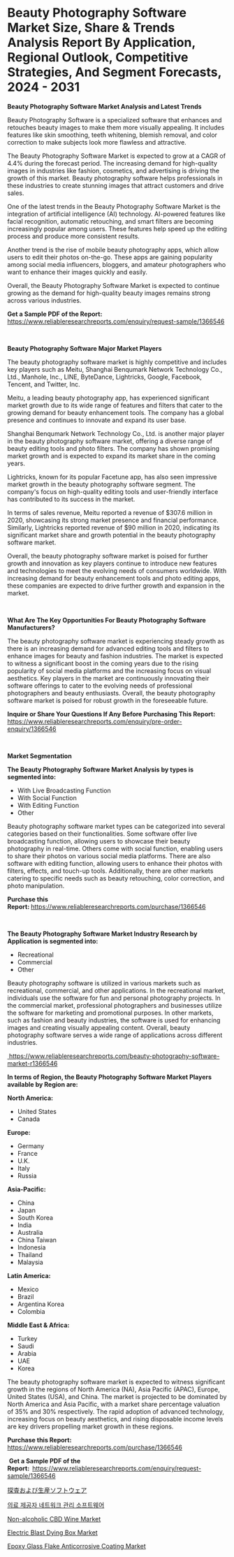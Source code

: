 <p><h1>Beauty Photography Software Market Size, Share & Trends Analysis Report By Application, Regional Outlook, Competitive Strategies, And Segment Forecasts, 2024 - 2031</h1></p><p><strong>Beauty Photography Software Market Analysis and Latest Trends</strong></p>
<p><p>Beauty Photography Software is a specialized software that enhances and retouches beauty images to make them more visually appealing. It includes features like skin smoothing, teeth whitening, blemish removal, and color correction to make subjects look more flawless and attractive.</p><p>The Beauty Photography Software Market is expected to grow at a CAGR of 4.4% during the forecast period. The increasing demand for high-quality images in industries like fashion, cosmetics, and advertising is driving the growth of this market. Beauty photography software helps professionals in these industries to create stunning images that attract customers and drive sales.</p><p>One of the latest trends in the Beauty Photography Software Market is the integration of artificial intelligence (AI) technology. AI-powered features like facial recognition, automatic retouching, and smart filters are becoming increasingly popular among users. These features help speed up the editing process and produce more consistent results.</p><p>Another trend is the rise of mobile beauty photography apps, which allow users to edit their photos on-the-go. These apps are gaining popularity among social media influencers, bloggers, and amateur photographers who want to enhance their images quickly and easily.</p><p>Overall, the Beauty Photography Software Market is expected to continue growing as the demand for high-quality beauty images remains strong across various industries.</p></p>
<p><strong>Get a Sample PDF of the Report:&nbsp;</strong> <a href="https://www.reliableresearchreports.com/enquiry/request-sample/1366546">https://www.reliableresearchreports.com/enquiry/request-sample/1366546</a></p>
<p>&nbsp;</p>
<p><strong>Beauty Photography Software Major Market Players</strong></p>
<p><p>The beauty photography software market is highly competitive and includes key players such as Meitu, Shanghai Benqumark Network Technology Co., Ltd., Manhole, Inc., LINE, ByteDance, Lightricks, Google, Facebook, Tencent, and Twitter, Inc.</p><p>Meitu, a leading beauty photography app, has experienced significant market growth due to its wide range of features and filters that cater to the growing demand for beauty enhancement tools. The company has a global presence and continues to innovate and expand its user base.</p><p>Shanghai Benqumark Network Technology Co., Ltd. is another major player in the beauty photography software market, offering a diverse range of beauty editing tools and photo filters. The company has shown promising market growth and is expected to expand its market share in the coming years.</p><p>Lightricks, known for its popular Facetune app, has also seen impressive market growth in the beauty photography software segment. The company's focus on high-quality editing tools and user-friendly interface has contributed to its success in the market.</p><p>In terms of sales revenue, Meitu reported a revenue of $307.6 million in 2020, showcasing its strong market presence and financial performance. Similarly, Lightricks reported revenue of $90 million in 2020, indicating its significant market share and growth potential in the beauty photography software market.</p><p>Overall, the beauty photography software market is poised for further growth and innovation as key players continue to introduce new features and technologies to meet the evolving needs of consumers worldwide. With increasing demand for beauty enhancement tools and photo editing apps, these companies are expected to drive further growth and expansion in the market.</p></p>
<p>&nbsp;</p>
<p><strong>What Are The Key Opportunities For Beauty Photography Software Manufacturers?</strong></p>
<p><p>The beauty photography software market is experiencing steady growth as there is an increasing demand for advanced editing tools and filters to enhance images for beauty and fashion industries. The market is expected to witness a significant boost in the coming years due to the rising popularity of social media platforms and the increasing focus on visual aesthetics. Key players in the market are continuously innovating their software offerings to cater to the evolving needs of professional photographers and beauty enthusiasts. Overall, the beauty photography software market is poised for robust growth in the foreseeable future.</p></p>
<p><strong>Inquire or Share Your Questions If Any Before Purchasing This Report:</strong> <a href="https://www.reliableresearchreports.com/enquiry/pre-order-enquiry/1366546">https://www.reliableresearchreports.com/enquiry/pre-order-enquiry/1366546</a></p>
<p>&nbsp;</p>
<p><strong>Market Segmentation</strong></p>
<p><strong>The Beauty Photography Software Market Analysis by types is segmented into:</strong></p>
<p><ul><li>With Live Broadcasting Function</li><li>With Social Function</li><li>With Editing Function</li><li>Other</li></ul></p>
<p><p>Beauty photography software market types can be categorized into several categories based on their functionalities. Some software offer live broadcasting function, allowing users to showcase their beauty photography in real-time. Others come with social function, enabling users to share their photos on various social media platforms. There are also software with editing function, allowing users to enhance their photos with filters, effects, and touch-up tools. Additionally, there are other markets catering to specific needs such as beauty retouching, color correction, and photo manipulation.</p></p>
<p><strong>Purchase this Report:&nbsp;</strong><a href="https://www.reliableresearchreports.com/purchase/1366546">https://www.reliableresearchreports.com/purchase/1366546</a></p>
<p>&nbsp;</p>
<p><strong>The Beauty Photography Software Market Industry Research by Application is segmented into:</strong></p>
<p><ul><li>Recreational</li><li>Commercial</li><li>Other</li></ul></p>
<p><p>Beauty photography software is utilized in various markets such as recreational, commercial, and other applications. In the recreational market, individuals use the software for fun and personal photography projects. In the commercial market, professional photographers and businesses utilize the software for marketing and promotional purposes. In other markets, such as fashion and beauty industries, the software is used for enhancing images and creating visually appealing content. Overall, beauty photography software serves a wide range of applications across different industries.</p></p>
<p><a href="https://www.reliableresearchreports.com/beauty-photography-software-market-r1366546">&nbsp;https://www.reliableresearchreports.com/beauty-photography-software-market-r1366546</a></p>
<p><strong>In terms of Region, the Beauty Photography Software Market Players available by Region are:</strong></p>
<p>
    <p> <strong> North America: </strong>
        <ul>
            <li>United States</li>
            <li>Canada</li>
        </ul>
        </p> 
    <p> <strong> Europe: </strong>
        <ul>
            <li>Germany</li>
            <li>France</li>
            <li>U.K.</li>
            <li>Italy</li>
            <li>Russia</li>
        </ul>
        </p> 
    <p> <strong> Asia-Pacific: </strong>
        <ul>
            <li>China</li>
            <li>Japan</li>
            <li>South Korea</li>
            <li>India</li>
            <li>Australia</li>
            <li>China Taiwan</li>
            <li>Indonesia</li>
            <li>Thailand</li>
            <li>Malaysia</li>
        </ul>
        </p> 
    <p> <strong> Latin America: </strong>
        <ul>
            <li>Mexico</li>
            <li>Brazil</li>
            <li>Argentina Korea</li>
            <li>Colombia</li>
        </ul>
        </p> 
    <p> <strong> Middle East & Africa: </strong>
        <ul>
            <li>Turkey</li>
            <li>Saudi</li>
            <li>Arabia</li>
            <li>UAE</li>
            <li>Korea</li>
        </ul>
    </p>
    </p>
<p><p>The beauty photography software market is expected to witness significant growth in the regions of North America (NA), Asia Pacific (APAC), Europe, United States (USA), and China. The market is projected to be dominated by North America and Asia Pacific, with a market share percentage valuation of 35% and 30% respectively. The rapid adoption of advanced technology, increasing focus on beauty aesthetics, and rising disposable income levels are key drivers propelling market growth in these regions.</p></p>
<p><strong>Purchase this Report: </strong><a href="https://www.reliableresearchreports.com/purchase/1366546">https://www.reliableresearchreports.com/purchase/1366546</a></p>
<p>&nbsp;<strong>Get a Sample PDF of the Report:&nbsp;&nbsp;</strong><a href="https://www.reliableresearchreports.com/enquiry/request-sample/1366546">https://www.reliableresearchreports.com/enquiry/request-sample/1366546</a></p>
<p><strong></strong></p>
<p><p><a href="https://medium.com/@dianlms3hanan/exploration-and-production-software%E5%B8%82%E5%A0%B4%E3%81%AF-2031%E5%B9%B4%E3%81%BE%E3%81%A7%E3%81%AE%E5%B8%82%E5%A0%B4%E3%82%B7%E3%82%A7%E3%82%A2-%E3%82%B5%E3%82%A4%E3%82%BA-%E4%BA%88%E6%B8%AC%E3%82%92%E9%87%8D%E7%82%B9%E7%9A%84%E3%81%AB%E8%80%83%E6%85%AE%E3%81%97%E3%81%A6%E3%81%84%E3%81%BE%E3%81%99-465b038434d0">探査および生産ソフトウェア</a></p><p><a href="https://medium.com/@kasandrarempel/%EA%B1%B4%EA%B0%95-%EA%B4%80%EB%A6%AC-%EA%B3%B5%EA%B8%89%EC%9E%90-%EB%84%A4%ED%8A%B8%EC%9B%8C%ED%81%AC-%EA%B4%80%EB%A6%AC-%EC%86%8C%ED%94%84%ED%8A%B8%EC%9B%A8%EC%96%B4-%EC%8B%9C%EC%9E%A5-%EA%B7%9C%EB%AA%A8-%EC%8B%9C%EC%9E%A5-%EC%A0%84%EB%A7%9D-%EB%B0%8F-%EC%8B%9C%EC%9E%A5-%EC%98%88%EC%B8%A1-2024%EB%85%84%EB%B6%80%ED%84%B0-2031%EB%85%84-155d73e45e71">의료 제공자 네트워크 관리 소프트웨어</a></p><p><a href="https://www.linkedin.com/pulse/analyzing-non-alcoholic-cbd-wine-market-dynamics-growth-wmp2c">Non-alcoholic CBD Wine Market</a></p><p><a href="https://github.com/irjbaube82/Market-Research-Report-List-1/blob/main/electric-blast-dying-box-market.md">Electric Blast Dying Box Market</a></p><p><a href="https://github.com/abdillahsp58/Market-Research-Report-List-1/blob/main/epoxy-glass-flake-anticorrosive-coating-market.md">Epoxy Glass Flake Anticorrosive Coating Market</a></p></p>